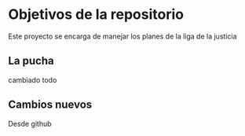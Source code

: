 # Objetivos de la repositorio

Este proyecto se encarga de manejar los planes de la liga de la justicia


## La pucha
cambiado todo

## Cambios nuevos 
Desde github
